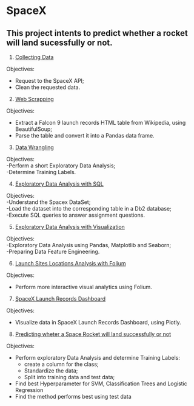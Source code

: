 # SpaceX

## This project intents to predict whether a rocket will land sucessfully or not.

1. [Collecting Data](https://github.com/hermannvargens/SpaceX/blob/main/jupyter-labs-spacex-data-collection-api.ipynb)  

Objectives:  
- Request to the SpaceX API;  
- Clean the requested data.  

2. [Web Scrapping](https://github.com/hermannvargens/SpaceX/blob/main/jupyter-labs-webscraping.ipynb)  

Objectives:  
- Extract a Falcon 9 launch records HTML table from Wikipedia, using BeautifulSoup;  
- Parse the table and convert it into a Pandas data frame.  

3. [Data Wrangling](https://github.com/hermannvargens/SpaceX/blob/main/labs-jupyter-spacex-Data%20wrangling.ipynb)  

Objectives:  
-Perform a short Exploratory Data Analysis;  
-Determine Training Labels.  

4. [Exploratory Data Analysis with SQL](https://github.com/hermannvargens/SpaceX/blob/main/jupyter-labs-eda-sql-coursera.ipynb)  

Objectives:  
-Understand the Spacex DataSet;  
-Load the dataset into the corresponding table in a Db2 database;  
-Execute SQL queries to answer assignment questions.  

5. [Exploratory Data Analysis with Visualization](https://github.com/hermannvargens/SpaceX/blob/main/jupyter-labs-eda-dataviz.ipynb)  

Objectives:  
-Exploratory Data Analysis using Pandas, Matplotlib and Seaborn;  
-Preparing Data Feature Engineering.  

6. [Launch Sites Locations Analysis with Folium](https://github.com/hermannvargens/SpaceX/blob/main/lab_jupyter_launch_site_location.ipynb)  

Objectives:  
- Perform more interactive visual analytics using Folium.  

7. [SpaceX Launch Records Dashboard](https://github.com/hermannvargens/SpaceX/blob/main/lab_theia_plotly_dash.ipynb)  

Objectives:  
- Visualize data in SpaceX Launch Records Dashboard, using Plotly.  

8. [Predicting wheter a Space Rocket will land successfully or not](https://github.com/hermannvargens/SpaceX/blob/main/jupyter-labs-webscraping.ipynb)  

Objectives:  
- Perform exploratory Data Analysis and determine Training Labels:  
  - create a column for the class;  
  - Standardize the data;  
  - Split into training data and test data;  
- Find best Hyperparameter for SVM, Classification Trees and Logistic Regression  
- Find the method performs best using test data

